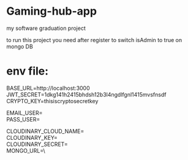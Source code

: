 # Gaming-hub-app

my software graduation project

to run this project you need after register to switch isAdmin to true on mongo DB

# env file:

BASE_URL=http://localhost:3000 \
JWT_SECRET=1dkg141h2415bhdsh12b3l4ngdlfgnl1415mvsfnsdf \
CRYPTO_KEY=thisiscryptosecretkey 

EMAIL_USER=\
PASS_USER=

CLOUDINARY_CLOUD_NAME=\
CLOUDINARY_KEY=\
CLOUDINARY_SECRET=\
MONGO_URL=\
